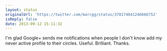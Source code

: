 ```yaml
---
layout: status
originalUrl: 'https://twitter.com/marcgg/status/378174041246666752'
isReply: false
date: 2013-09-12 15:11:32
---
```


I'm glad Google+ sends me notifications when people I don't know add my never active profile to their circles. Useful. Brilliant. Thanks.
